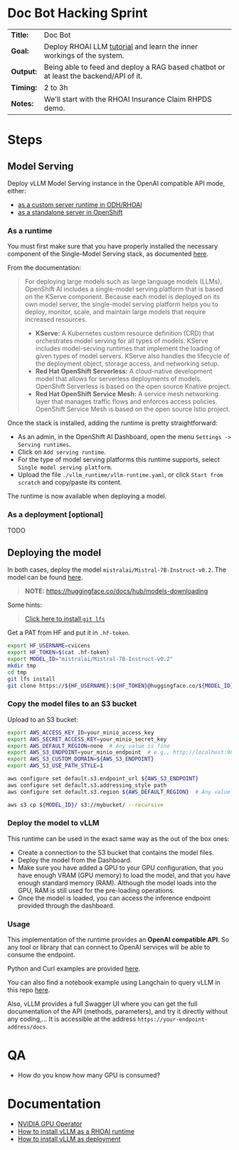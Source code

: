 # Doc Bot Hacking Sprint

<table>
    <tr>
        <td><b>Title:</b></td>
        <td>Doc Bot</td>
    </tr>
    <tr>
        <td><b>Goal:</b></td>
        <td>Deploy RHOAI LLM <a href="https://ai-on-openshift.io/demos/llm-chat-doc/llm-chat-doc/#rag-chatbot-full-walkthrough">tutorial</a> and learn the inner workings of the system.</td>
    </tr>
    <tr>
        <td><b>Output:</b></td>
        <td>Being able to feed and deploy a RAG based chatbot or at least the backend/API of it.</td>
    </tr>
    <tr>
        <td><b>Timing:</b></td>
        <td>2 to 3h</td>
    </tr>
    <tr>
        <td><b>Notes:</b></td>
        <td>We'll start with the RHOAI Insurance Claim RHPDS demo.</td>
    </tr>
</table>

# Steps

## Model Serving

Deploy vLLM Model Serving instance in the OpenAI compatible API mode, either:

- [as a custom server runtime in ODH/RHOAI](https://github.com/rh-aiservices-bu/llm-on-openshift/blob/main/serving-runtimes/vllm_runtime/README.md)
- [as a standalone server in OpenShift](https://github.com/rh-aiservices-bu/llm-on-openshift/blob/main/llm-servers/vllm/README.md)

### As a runtime

You must first make sure that you have properly installed the necessary component of the Single-Model Serving stack, as documented [here](https://access.redhat.com/documentation/en-us/red_hat_openshift_ai_self-managed/2-latest/html/serving_models/serving-large-models_serving-large-models).

From the documentation:

> For deploying large models such as large language models (LLMs), OpenShift AI includes a single-model serving platform that is based on the KServe component. Because each model is deployed on its own model server, the single-model serving platform helps you to deploy, monitor, scale, and maintain large models that require increased resources.
> - **KServe:** A Kubernetes custom resource definition (CRD) that orchestrates model serving for all types of models. KServe includes model-serving runtimes that implement the loading of given types of model servers. KServe also handles the lifecycle of the deployment object, storage access, and networking setup.
> - **Red Hat OpenShift Serverless:** A cloud-native development model that allows for serverless deployments of models. OpenShift Serverless is based on the open source Knative project.
> - **Red Hat OpenShift Service Mesh:** A service mesh networking layer that manages traffic flows and enforces access policies. OpenShift Service Mesh is based on the open source Istio project.

Once the stack is installed, adding the runtime is pretty straightforward:

- As an admin, in the OpenShift AI Dashboard, open the menu `Settings -> Serving runtimes`.
- Click on `Add serving runtime`.
- For the type of model serving platforms this runtime supports, select `Single model serving platform`.
- Upload the file `./vllm_runtime/vllm-runtime.yaml`, or click `Start from scratch` and copy/paste its content.

The runtime is now available when deploying a model.

### As a deployment [optional]

TODO

## Deploying the model

In both cases, deploy the model `mistralai/Mistral-7B-Instruct-v0.2`. The model can be found [here](https://huggingface.co/mistralai/Mistral-7B-Instruct-v0.2).

> **NOTE:** https://huggingface.co/docs/hub/models-downloading

Some hints:
> [Click here to install `git lfs`](https://docs.github.com/en/repositories/working-with-files/managing-large-files/installing-git-large-file-storage) 

Get a PAT from HF and put it in `.hf-token`.

```sh
export HF_USERNAME=cvicens
export HF_TOKEN=$(cat .hf-token)
export MODEL_ID="mistralai/Mistral-7B-Instruct-v0.2"
mkdir tmp
cd tmp
git lfs install
git clone https://${HF_USERNAME}:${HF_TOKEN}@huggingface.co/${MODEL_ID}
```

### Copy the model files to an S3 bucket

Upload to an S3 bucket:

```sh
export AWS_ACCESS_KEY_ID=your_minio_access_key
export AWS_SECRET_ACCESS_KEY=your_minio_secret_key
export AWS_DEFAULT_REGION=none  # Any value is fine
export AWS_S3_ENDPOINT=your_minio_endpoint  # e.g., http://localhost:9000
export AWS_S3_CUSTOM_DOMAIN=${AWS_S3_ENDPOINT}
export AWS_S3_USE_PATH_STYLE=1

aws configure set default.s3.endpoint_url ${AWS_S3_ENDPOINT}
aws configure set default.s3.addressing_style path
aws configure set default.s3.region ${AWS_DEFAULT_REGION}  # Any value is fine

aws s3 cp ${MODEL_ID}/ s3://mybucket/ --recursive 
```

### Deploy the model to vLLM

This runtime can be used in the exact same way as the out of the box ones:

- Create a connection to the S3 bucket that contains the model files.
- Deploy the model from the Dashboard.
- Make sure you have added a GPU to your GPU configuration, that you have enough VRAM (GPU memory) to load the model, and that you have enough standard memory (RAM). Although the model loads into the GPU, RAM is still used for the pre-loading operations.
- Once the model is loaded, you can access the inference endpoint provided through the dashboard.

### Usage

This implementation of the runtime provides an **OpenAI compatible API**. So any tool or library that can connect to OpenAI services will be able to consume the endpoint.

Python and Curl examples are provided [here](https://docs.vllm.ai/en/latest/getting_started/quickstart.html#using-openai-completions-api-with-vllm).

You can also find a notebook example using Langchain to query vLLM in this repo [here](../../examples/notebooks/langchain/Langchain-vLLM-Prompt-memory.ipynb).

Also, vLLM provides a full Swagger UI where you can get the full documentation of the API (methods, parameters), and try it directly without any coding,... It is accessible at the address `https://your-endpoint-address/docs`.

# QA

- How do you know how many GPU is consumed?

# Documentation

- [NVIDIA GPU Operator](https://docs.nvidia.com/datacenter/cloud-native/openshift/23.9.2/index.html)
- [How to install vLLM as a RHOAI runtime](https://github.com/rh-aiservices-bu/llm-on-openshift/blob/main/serving-runtimes/vllm_runtime/README.md)
- [How to install vLLM as deployment](https://github.com/rh-aiservices-bu/llm-on-openshift/blob/main/llm-servers/vllm/README.md)
